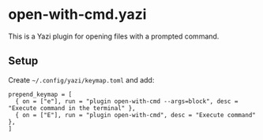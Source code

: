 # open-with-cmd.yazi

This is a Yazi plugin for opening files with a prompted command.

## Setup

Create `~/.config/yazi/keymap.toml` and add:

```
prepend_keymap = [
  { on = ["e"], run = "plugin open-with-cmd --args=block", desc = "Execute command in the terminal" },
  { on = ["E"], run = "plugin open-with-cmd", desc = "Execute command" },
]
```
